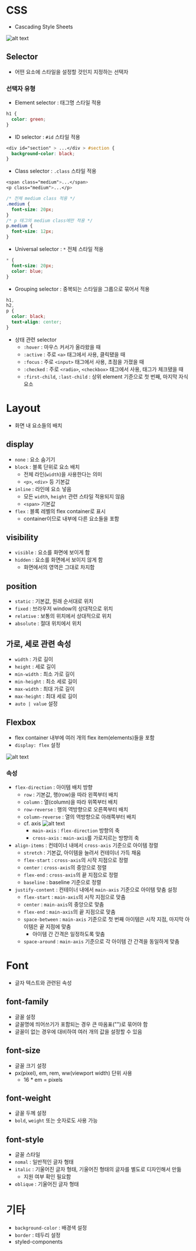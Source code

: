 # CSS

- Cascading Style Sheets

![alt text](css.png)

## Selector

- 어떤 요소에 스타일을 설정할 것인지 지정하는 선택자

### 선택자 유형

- Element selector : 태그명 스타일 적용

```css
h1 {
  color: green;
}
```

- ID selector : `#id` 스타일 적용

```css
<div id="section" > ...</div > #section {
  background-color: black;
}
```

- Class selector : `.class` 스타일 적용

```css
<span class="medium">...</span>
<p class="medium">...</p>

/* 전체 medium class 적용 */
.medium {
  font-size: 20px;
}
/* p 태그의 medium class에만 적용 */
p.medium {
  font-size: 12px;
}
```

- Universal selector : `*` 전체 스타일 적용

```css
* {
  font-size: 20px;
  color: blue;
}
```

- Grouping selector : 중복되는 스타일을 그룹으로 묶어서 적용

```css
h1,
h2,
p {
  color: black;
  text-align: center;
}
```

- 상태 관련 selector
  - `:hover` : 마우스 커서가 올라왔을 때
  - `:active` : 주로 `<a>` 태그에서 사용, 클릭됐을 때
  - `:focus` : 주로 `<input>` 태그에서 사용, 초점을 가졌을 때
  - `:checked` : 주로 `<radio>`, `<checkbox>` 태그에서 사용, 태그가 체크됐을 때
  - `:first-child`, `:last-child` : 상위 element 기준으로 첫 번째, 마지막 자식 요소

# Layout

- 화면 내 요소들의 배치

## display

- `none` : 요소 숨기기
- `block` : 블록 단위로 요소 배치
  - 전체 라인(`width`)을 사용한다는 의미
  - `<p>`, `<div>` 등 기본값
- `inline` : 라인에 요소 넣음
  - 모든 `width`, `height` 관련 스타일 적용되지 않음
  - `<span>` 기본값
- `flex` : 블록 레벨의 flex container로 표시
  - container이므로 내부에 다른 요소들을 포함

## visibility

- `visible` : 요소를 화면에 보이게 함
- `hidden` : 요소를 화면에서 보이지 않게 함
  - 화면에서의 영역은 그대로 차지함

## position

- `static` : 기본값, 원래 순서대로 위치
- `fixed` : 브라우저 window의 상대적으로 위치
- `relative` : 보통의 위치에서 상대적으로 위치
- `absolute` : 절대 위치에서 위치

## 가로, 세로 관련 속성

- `width` : 가로 길이
- `height` : 세로 길이
- `min-width` : 최소 가로 길이
- `min-height` : 최소 세로 길이
- `max-width` : 최대 가로 길이
- `max-height` : 최대 세로 길이
- `auto | value` 설정

## Flexbox

- flex container 내부에 여러 개의 flex item(elements)들을 포함
- `display: flex` 설정

![alt text](flex-container.png)

### 속성

- `flex-direction` : 아이템 배치 방향
  - `row` : 기본값, 행(row)을 따라 왼쪽부터 배치
  - `column` : 열(column)을 따라 위쪽부터 배치
  - `row-reverse` : 행의 역방향으로 오른쪽부터 배치
  - `column-reverse` : 열의 역방향으로 아래쪽부터 배치
  - cf. axis
    ![alt text](axis.png)
    - `main-axis` : `flex-direction` 방향의 축
    - `cross-axis` : `main-axis`를 가로지르는 방향의 축
- `align-items` : 컨테이너 내에서 `cross-axis` 기준으로 아이템 정렬
  - `stretch` : 기본값, 아이템을 늘려서 컨테이너 가득 채움
  - `flex-start` : `cross-axis`의 시작 지점으로 정렬
  - `center` : `cross-axis`의 중앙으로 정렬
  - `flex-end` : `cross-axis`의 끝 지점으로 정렬
  - `baseline` : baseline 기준으로 정렬
- `justify-content` : 컨테이너 내에서 `main-axis` 기준으로 아이템 맞춤 설정
  - `flex-start` : `main-axis`의 시작 지점으로 맞춤
  - `center` : `main-axis`의 중앙으로 맞춤
  - `flex-end` : `main-axis`의 끝 지점으로 맞춤
  - `space-between` : `main-axis` 기준으로 첫 번째 아이템은 시작 지점, 마지막 아이템은 끝 지점에 맞춤
    - 아이템 간 간격은 일정하도록 맞춤
  - `space-around` : `main-axis` 기준으로 각 아이템 간 간격을 동일하게 맞춤

# Font

- 글자 텍스트와 관련된 속성

## font-family

- 글꼴 설정
- 글꼴명에 띄어쓰기가 포함되는 경우 큰 따옴표("")로 묶어야 함
- 글꼴이 없는 경우에 대비하여 여러 개의 값을 설정할 수 있음

## font-size

- 글꼴 크기 설정
- px(pixel), em, rem, ww(viewport width) 단위 사용
  - 16 \* em = pixels

## font-weight

- 글꼴 두께 설정
- `bold`, `weight` 또는 숫자로도 사용 가능

## font-style

- 글꼴 스타일
- `nomal` : 일반적인 글자 형태
- `italic` : 기울어진 글자 형태, 기울어진 형태의 글자를 별도로 디자인해서 만듦
  - 지원 여부 확인 필요함
- `oblique` : 기울어진 글자 형태

# 기타

- `background-color` : 배경색 설정
- `border` : 테두리 설정
- styled-components
